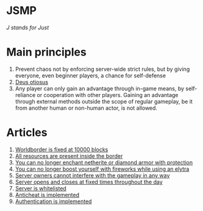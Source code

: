 # JSMP
*J stands for Just*
# Main principles
1. Prevent chaos not by enforcing server-wide strict rules, but by giving everyone, even beginner players, a chance for self-defense
2. [Deus otiosus](https://en.wikipedia.org/wiki/Deus_otiosus)
3. Any player can only gain an advantage through in-game means, by self-reliance or cooperation with other players. Gaining an advantage through external methods outside the scope of regular gameplay, be it from another human or non-human actor, is not allowed.
# Articles
1. [Worldborder is fixed at 10000 blocks](worldborder.md)
2. [All resources are present inside the border](resources.md)
3. [You can no longer enchant netherite or diamond armor with protection](protection.md)
4. [You can no longer boost yourself with fireworks while using an elytra](elytra.md)
5. [Server owners cannot interfere with the gameplay in any way](admin_interference.md)
6. [Server opens and closes at fixed times throughout the day](schedule.md)
7. [Server is whitelisted](whitelist.md)
8. [Anticheat is implemented](anticheat.md)
9. [Authentication is implemented](authentication.md)

